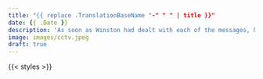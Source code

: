 ```yaml
---
title: "{{ replace .TranslationBaseName "-" " " | title }}"
date: {{ .Date }}
description: 'As soon as Winston had dealt with each of the messages, he clipped his speakwritten corrections to the appropriate copy of the Times and pushed them into the pneumatic tube. '
image: images/cctv.jpeg
draft: true
---
```

{{< styles >}}
